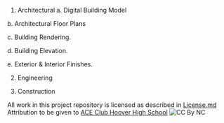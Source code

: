1. Architectural
a. Digital Building Model

b. Architectural Floor Plans

c. Building Rendering.

d. Building Elevation.

e. Exterior & Interior Finishes.

2. Engineering

3. Construction

All work in this project repository is licensed as described in [License.md](https://github.com/BEICBIM/2016-2017ACE_CA_SD_Hoover/blob/master/License.md)  Attribution to be given to [ACE Club Hoover High School](https://www.facebook.com/ACEHooverHS/)
![CC By NC](https://licensebuttons.net/l/by-nc/3.0/88x31.png)
